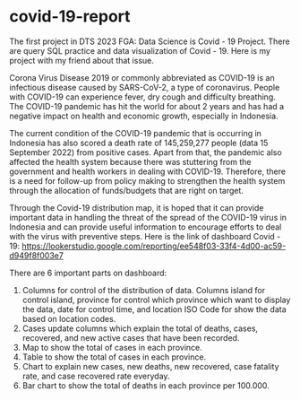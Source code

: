 # covid-19-report
The first project in DTS 2023 FGA: Data Science is Covid - 19 Project. There are query SQL practice and data visualization of Covid - 19. Here is my project with my friend about that issue.

Corona Virus Disease 2019 or commonly abbreviated as COVID-19 is an infectious disease caused by SARS-CoV-2, a type of coronavirus. People with COVID-19 can experience fever, dry cough and difficulty breathing. The COVID-19 pandemic has hit the world for about 2 years and has had a negative impact on health and economic growth, especially in Indonesia.

The current condition of the COVID-19 pandemic that is occurring in Indonesia has also scored a death rate of 145,259,277 people (data 15 September 2022) from positive cases. Apart from that, the pandemic also affected the health system because there was stuttering from the government and health workers in dealing with COVID-19. Therefore, there is a need for follow-up from policy making to strengthen the health system through the allocation of funds/budgets that are right on target.

Through the Covid-19 distribution map, it is hoped that it can provide important data in handling the threat of the spread of the COVID-19 virus in Indonesia and can provide useful information to encourage efforts to deal with the virus with preventive steps. Here is the link of dashboard Covid - 19: https://lookerstudio.google.com/reporting/ee548f03-33f4-4d00-ac59-d949f8f003e7

There are 6 important parts on dashboard:
1. Columns for control of the distribution of data. Columns island for control island, province for control which province which want to display the data, date for control time, and location ISO Code for show the data based on location codes.
2. Cases update columns which explain the total of deaths, cases, recovered, and new active cases that have been recorded.
3. Map to show the total of cases in each province.
4. Table to show the total of cases in each province.
5. Chart to explain new cases, new deaths, new recovered, case fatality rate, and case recovered rate everyday.
6. Bar chart to show the total of deaths in each province per 100.000.

